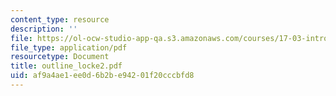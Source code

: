 ```yaml
---
content_type: resource
description: ''
file: https://ol-ocw-studio-app-qa.s3.amazonaws.com/courses/17-03-introduction-to-political-thought-spring-2004/af9a4ae1ee0d6b2be94201f20cccbfd8_outline_locke2.pdf
file_type: application/pdf
resourcetype: Document
title: outline_locke2.pdf
uid: af9a4ae1-ee0d-6b2b-e942-01f20cccbfd8
---
```

